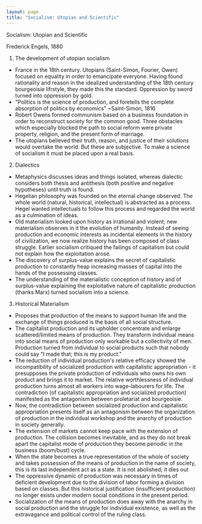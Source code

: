 ```yaml
---
layout: page
title: "Socialism: Utopian and Scientific"
---
```

Socialism: Utopian and Scientific

Frederick Engels, 1880

1. The development of utopian socialism
- France in the 18th century. Utopians (Saint-Simon, Fourier, Owen) focused on equality in order to emancipate everyone. Having found rationality and reason in the idealized understanding of the 18th century bourgeoisie lifrstyle, they made this the standard. Oppression by sword turned into oppression by gold.
- "Politics is the science of production, and foretells the complete absorption of politics by economics" ~Saint-Simon, 1816
- Robert Owens formed communism based on a business foundation in order to reconstruct society for the common good. Three obstacles which especially blocked the path to social reform were private property, religion, and the present form of marriage.
- The utopians believed their truth, reason, and justice of their solutions would overtake the world. But these are subjective. To make a science of socialism it must be placed upon a real basis.

2. Dialectics
- Metaphysics discusses ideas and things isolated, whereas dialectic considers both thesis and antithesis (both positive and negative hypotheses) until truth is found.
- Hegelian philosophy was founded on the eternal change observed. The whole world (natural, historical, intellectual) is abstracted as a process. Hegel wanted intellectuals to follow this process and regarded the world as a culmination of ideas.
- Old materialism looked upon history as irrational and violent; new materialism observes in it the evolution of humanity. Instead of seeing production and economic interests as incidental elements in the history of civilization, we now realize history has been composed of class struggle. Earlier socialism critiqued the failings of capitalism but could not explain how the exploitation arose.
- The discovery of surplus-value explains the secret of capitalistic production to constantly heap increasing masses of capital into the hands of the possessing classes.
- The understanding of the materialistic conception of history and of surplus-value explaining the exploitative nature of capitalistic production (thanks Marx) turned socialism into a science.

3. Historical Materialism
- Proposes that production of the means to support human life and the exchange of things produced is the basis of all social structure.
- The capitalist production and its upholder concentrate and enlarge scattered/limited means of production. They transform individual means into social means of production only workable but a collectivity of men. Production turned from individual to social products such that nobody could say "I made that; this is my product."
- The reduction of individual production's relative efficacy showed the incompatibility of socialized production with capitalistic appropriation - it presupposes the private production of individuals who owns his own product and brings it to market. The relative worthlessness of individual production turns almost all workers into wage-labourers for life. The contradiction (of capitalistic appropriation and socialized production) manifested as the antagonism between proletariat and bourgeoisie.
- Now, the contradiction between socialized production and capitalistic appropriation presents itself as an antagonism between the organization of production in the individual workshop and the anarchy of production in society generally.
- The extension of markets cannot keep pace with the extension of production. The collision becomes inevitable, and as they do not break apart the capitalist mode of production they become periodic in the business (boom/bust) cycle.
- When the state becomes a true representation of the whole of society and takes possession of the means of production in the name of society, this is its last independent act as a state. It is not abolished; it dies out
- The oppressive dynamic of production was necessary in times of deficient development due to the division of labor forming a division based on classes. But this historical justification (insufficient production) no longer exists under modern social conditions in the present period.
- Socialization of the means of production does away with the anarchy in social production and the struggle for individual existence, as well as the extravagance and political control of the ruling class.
